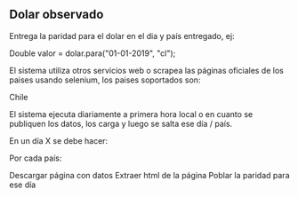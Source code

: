 ## Dolar observado

Entrega la paridad para el dolar en el dia y país entregado, ej:

Double valor = dolar.para("01-01-2019", "cl");

El sistema utiliza otros servicios web o scrapea las páginas oficiales de los paises usando selenium, los paises soportados son:

Chile

El sistema ejecuta diariamente a primera hora local o en cuanto se publiquen los datos, los carga y luego se salta ese día / país.

En un día X se debe hacer:

Por cada país:

Descargar página con datos
Extraer html de la página
Poblar la paridad para ese día




